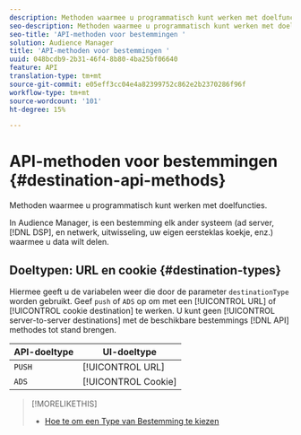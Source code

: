 ```yaml
---
description: Methoden waarmee u programmatisch kunt werken met doelfuncties.
seo-description: Methoden waarmee u programmatisch kunt werken met doelfuncties.
seo-title: 'API-methoden voor bestemmingen '
solution: Audience Manager
title: 'API-methoden voor bestemmingen '
uuid: 048bcdb9-2b31-46f4-8b80-4ba25bf06640
feature: API
translation-type: tm+mt
source-git-commit: e05eff3cc04e4a82399752c862e2b2370286f96f
workflow-type: tm+mt
source-wordcount: '101'
ht-degree: 15%

---
```



# API-methoden voor bestemmingen {#destination-api-methods}

Methoden waarmee u programmatisch kunt werken met doelfuncties.

<!-- c_destinations_api.xml -->

In Audience Manager, is een bestemming elk ander systeem (ad server, [!DNL DSP], en netwerk, uitwisseling, uw eigen eersteklas koekje, enz.) waarmee u data wilt delen.

## Doeltypen: URL en cookie {#destination-types}

Hiermee geeft u de variabelen weer die door de parameter `destinationType` worden gebruikt. Geef `push` of `ADS` op om met een [!UICONTROL URL] of [!UICONTROL cookie destination] te werken. U kunt geen [!UICONTROL server-to-server destinations] met de beschikbare bestemmings [!DNL API] methodes tot stand brengen.

<!-- r_destination_types.xml -->

| API-doeltype | UI-doeltype |
|---|---|
| `PUSH` | [!UICONTROL URL] |
| `ADS` | [!UICONTROL Cookie] |

>[!MORELIKETHIS]
>
>* [Hoe te om een Type van Bestemming te kiezen](../../../features/destinations/destinations.md)

